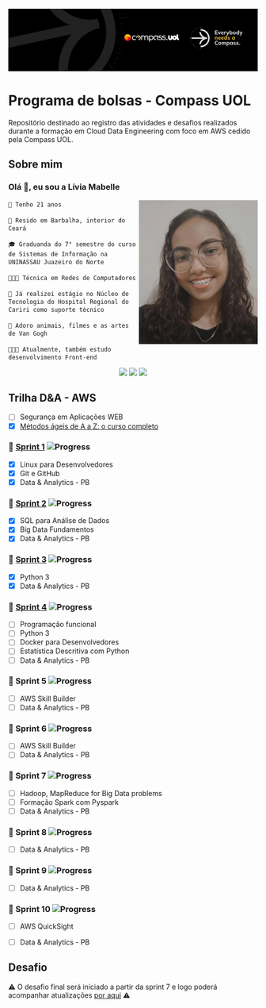 ![Banner da Compass UOL](imagens/banner-compass.jpeg)

# Programa de bolsas - Compass UOL

Repositório destinado ao registro das atividades e desafios realizados durante a formação em Cloud Data Engineering com foco em AWS cedido pela Compass UOL. 


## Sobre mim

### Olá 👋, eu sou a **Lívia Mabelle**

<img align="right" src="imagens/minha-foto.jpeg" width="240"/>

```
🎂 Tenho 21 anos

📌 Resido em Barbalha, interior do Ceará

🎓 Graduanda do 7° semestre do curso de Sistemas de Informação na UNINASSAU Juazeiro do Norte

👩🏽‍🎓 Técnica em Redes de Computadores 

🏥 Já realizei estágio no Núcleo de Tecnologia do Hospital Regional do Cariri como suporte técnico

🌻 Adoro animais, filmes e as artes de Van Gogh

👩🏽‍💻 Atualmente, também estudo desenvolvimento Front-end

```

<div align="center"> 
  <a href = "mailto:liviamabelle@gmail.com"><img src="https://img.shields.io/badge/Gmail-D14836?style=for-the-badge&logo=gmail&logoColor=white" target="_blank"></a>
  <a href="https://www.linkedin.com/in/livia--alves" target="_blank"><img src="https://img.shields.io/badge/LinkedIn-0077B5?style=for-the-badge&logo=linkedin&logoColor=white" target="_blank"></a> 
  <a href="mailto:livia.alves.pb@compasso.com.br" target="_blank"><img src="https://img.shields.io/badge/Microsoft_Outlook-0078D4?style=for-the-badge&logo=microsoft-outlook&logoColor=white" target="_blank"></a> 
</div> 

## Trilha D&A - AWS 

- [ ] Segurança em Aplicações WEB 
- [x] [Métodos ágeis de A a Z: o curso completo](imagens/certificado-metodos-ageis.jpg)

### 🧩 [Sprint 1](sprint_1/README.md) ![Progress](https://progress-bar.dev/100/)


- [x] Linux para Desenvolvedores
- [x] Git e GitHub
- [X] Data & Analytics - PB

### 🧩 [Sprint 2](sprint_2/README.md) ![Progress](https://progress-bar.dev/100/)
- [x] SQL para Análise de Dados
- [x] Big Data Fundamentos 
- [x] Data & Analytics - PB

### 🧩 [Sprint 3](sprint_3/README.md) ![Progress](https://progress-bar.dev/100/)
- [x] Python 3
- [x] Data & Analytics - PB

### 🧩 [Sprint 4](sprint_4/README.md) ![Progress](https://progress-bar.dev/0/)
- [ ] Programação funcional 
- [ ] Python 3
- [ ] Docker para Desenvolvedores
- [ ] Estatística Descritiva com Python
- [ ] Data & Analytics - PB

### 🧩 Sprint 5 ![Progress](https://progress-bar.dev/0/)
- [ ] AWS Skill Builder
- [ ] Data & Analytics - PB

### 🧩 Sprint 6 ![Progress](https://progress-bar.dev/0/)
- [ ] AWS Skill Builder
- [ ] Data & Analytics - PB

### 🧩 Sprint 7 ![Progress](https://progress-bar.dev/0/)
- [ ] Hadoop, MapReduce for Big Data problems
- [ ] Formação Spark com Pyspark
- [ ] Data & Analytics - PB

### 🧩 Sprint 8 ![Progress](https://progress-bar.dev/0/)
- [ ] Data & Analytics - PB

### 🧩 Sprint 9 ![Progress](https://progress-bar.dev/0/)
- [ ] Data & Analytics - PB

### 🧩 Sprint 10 ![Progress](https://progress-bar.dev/0/)
- [ ] AWS QuickSight
- [ ] Data & Analytics - PB


## Desafio

⚠️ O desafio final será iniciado a partir da sprint 7 e logo poderá acompanhar atualizações [por aqui](desafio/README.md) ⚠️

#
